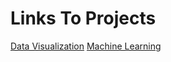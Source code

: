 # Links To Projects
[Data Visualization](/DataVisualization/DataVisualization)
[Machine Learning](/MachineLearning/MachineLearning)
